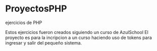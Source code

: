 # ProyectosPHP
ejercicios de PHP

Estos ejercicios fueron creados siguiendo un curso de AzulSchool
El proyecto es para la incripcion a un curso haciendo uso de tokens para ingresar y salir del pequeño sistema.
